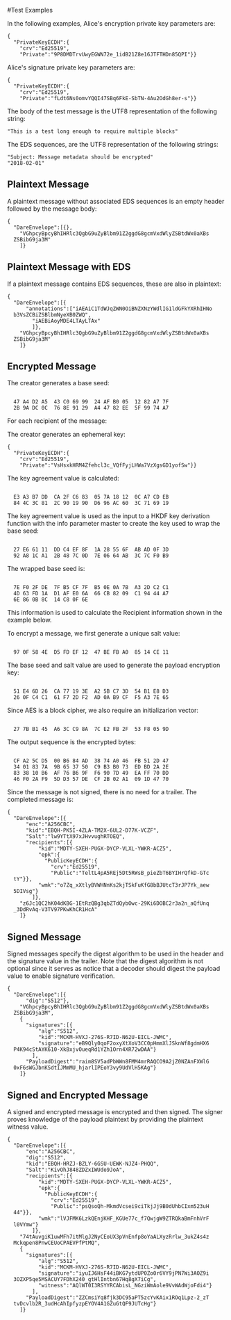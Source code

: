 
#Test Examples

In the following examples, Alice's encryption private key parameters are:

~~~~
{
  "PrivateKeyECDH":{
    "crv":"Ed25519",
    "Private":"9P8DMDTrvUwyEGWN72e_1idB21Z8e16JTFTHDn85QPI"}}
~~~~

 Alice's signature private key parameters are:

~~~~
{
  "PrivateKeyECDH":{
    "crv":"Ed25519",
    "Private":"fLdt6Ns0omvYQQI47SBq6FkE-SbTN-4Au2OdGh8er-s"}}
~~~~

The body of the test message is the UTF8 representation of the following string:

~~~~
"This is a test long enough to require multiple blocks"
~~~~

The EDS sequences, are the UTF8 representation of the following strings:

~~~~
"Subject: Message metadata should be encrypted"
"2018-02-01"
~~~~

## Plaintext Message

A plaintext message without associated EDS sequences is an empty header
followed by the message body:

~~~~
{
  "DareEnvelope":[{},
    "VGhpcyBpcyBhIHRlc3QgbG9uZyBlbm91Z2ggdG8gcmVxdWlyZSBtdWx0aXBs
  ZSBibG9ja3M"
    ]}
~~~~

## Plaintext Message with EDS

If a plaintext message contains EDS sequences, these are also in plaintext:

~~~~
{
  "DareEnvelope":[{
      "annotations":["iAEAiC1TdWJqZWN0OiBNZXNzYWdlIG1ldGFkYXRhIHNo
  b3VsZCBiZSBlbmNyeXB0ZWQ",
        "iAEBiAoyMDE4LTAyLTAx"
        ]},
    "VGhpcyBpcyBhIHRlc3QgbG9uZyBlbm91Z2ggdG8gcmVxdWlyZSBtdWx0aXBs
  ZSBibG9ja3M"
    ]}
~~~~

## Encrypted Message

The creator generates a base seed:

~~~~

  47 A4 D2 A5  43 C0 69 99  24 AF B0 05  12 82 A7 7F
  2B 9A DC 0C  76 8E 91 29  A4 47 82 EE  5F 99 74 A7
~~~~

For each recipient of the message:

The creator generates an ephemeral key:

~~~~
{
  "PrivateKeyECDH":{
    "crv":"Ed25519",
    "Private":"VsHsxkHRM4Zfehcl3c_VQfFyjLHWa7VzXgsGD1yofSw"}}
~~~~

The key agreement value is calculated:

~~~~

  E3 A3 B7 DD  CA 2F C6 83  05 7A 18 12  0C A7 CD EB
  84 4C 3C 81  2C 90 19 90  D6 96 AC 60  3C 71 69 19
~~~~

The key agreement value is used as the input to a HKDF key
derivation function with the info parameter 
master to create the key used to wrap the base seed:

~~~~

  27 E6 61 11  DD C4 EF 8F  1A 28 55 6F  AB AD 0F 3D
  92 A8 1C A1  2B 48 7C 0D  7E 06 64 AB  3C 7C F0 B9
~~~~

The wrapped base seed is:

~~~~

  7E F0 2F DE  7F B5 CF 7F  B5 0E 0A 7B  A3 2D C2 C1
  4D 63 FD 1A  D1 AF E0 6A  66 CB 82 09  C1 94 44 A7
  6E 86 0B 8C  14 C8 0F 6E
~~~~

This information is used to calculate the Recipient information
shown in the example below.

To encrypt a message, we first generate a unique salt value:


~~~~

  97 0F 58 4E  D5 FD EF 12  47 BE FB A0  85 14 CE 11
~~~~

The base seed and salt value are used to generate the payload encryption
key:

~~~~

  51 E4 6D 26  CA 77 19 3E  A2 5B C7 3D  54 B1 E8 D3
  26 0F C4 C1  61 F7 2D F2  AD 0A B9 CF  F5 A3 7E 65
~~~~

Since AES is a block cipher, we also require an initializarion vector:

~~~~

  27 7B B1 45  A6 3C C9 8A  7C E2 FB 2F  53 F8 05 9D
~~~~

The output sequence is the encrypted bytes:

~~~~

  CF A2 5C D5  00 B6 84 AD  38 74 A0 46  FB 51 2D 47
  34 01 83 7A  9B 65 37 50  C9 B3 B0 73  ED BD 2A 2E
  83 38 10 B6  AF 76 B6 9F  F6 90 7D 49  EA FF 70 DD
  46 F0 2A F9  5D D3 57 DE  CF 2B 02 A1  09 1D 47 70
~~~~

Since the message is not signed, there is no need for a trailer.
The completed message is:

~~~~
{
  "DareEnvelope":[{
      "enc":"A256CBC",
      "kid":"EBQH-PK5I-4ZLA-TM2X-6UL2-D77K-VCZF",
      "Salt":"lw9YTtX97xJHvvughRTOEQ",
      "recipients":[{
          "kid":"MDTY-SXEH-PUGX-DYCP-VLXL-YWKR-ACZ5",
          "epk":{
            "PublicKeyECDH":{
              "crv":"Ed25519",
              "Public":"TeltL4pA5REj5Dt5RWsB_pieZbT6BYIHrQfkD-GTc
  tY"}},
          "wmk":"o7Zq_xXtlyBVWHNnKs2kjTSkFuKfG8bBJUtcT3rJP7Yk_aew
  5DIVsg"}
        ]},
    "z6Jc1QC2hK04dKBG-1EtRzQBg3qbZTdQybOwc-29Ki6DOBC2r3a2n_aQfUnq
  _3DdRvAq-V3TV97PKwKhCR1HcA"
    ]}
~~~~

## Signed Message

Signed messages specify the digest algorithm to be used in the header and
the signature value in the trailer. Note that the digest algorithm is not optional
since it serves as notice that a decoder should digest the payload value 
to enable signature verification.

~~~~
{
  "DareEnvelope":[{
      "dig":"S512"},
    "VGhpcyBpcyBhIHRlc3QgbG9uZyBlbm91Z2ggdG8gcmVxdWlyZSBtdWx0aXBs
  ZSBibG9ja3M",
    {
      "signatures":[{
          "alg":"S512",
          "kid":"MCKM-HVXJ-276S-R7ID-N62U-EICL-JWMC",
          "signature":"eB9Qly0qoF2oxyXtXoV3CC0pHmmXlJSknWf8gdmHX6
  P4K94cStAYK610-XkBxjvOueqRd1YZh1Orn4XR72wDAA"}
        ],
      "PayloadDigest":"raim8SV5adPbWWn8FMM4mrRAQCO9A2jZ0NZAnFXWlG
  0xF6sWGJbnKSdtIJMmMU_hjarlIPEoY3vy9UdVlH5KAg"}
    ]}
~~~~

## Signed and Encrypted Message

A signed and encrypted message is encrypted and then signed.
The signer proves knowledge of the payload plaintext by providing the
plaintext witness value.

~~~~
{
  "DareEnvelope":[{
      "enc":"A256CBC",
      "dig":"S512",
      "kid":"EBQH-HRZJ-BZLY-6GSU-UEWK-NJZ4-PHQQ",
      "Salt":"KivOhJ848ZDZxIWUdo9JoA",
      "recipients":[{
          "kid":"MDTY-SXEH-PUGX-DYCP-VLXL-YWKR-ACZ5",
          "epk":{
            "PublicKeyECDH":{
              "crv":"Ed25519",
              "Public":"psQsoQh-MkmdVcsei9ciTkjJj9B0dUhbCIxm523uH
  44"}},
          "wmk":"lVJFMK6LzkQEnjKHF_KGUe77c_f7QwjgW9ZTRQkaBmFnhVrF
  l0VYmw"}
        ]},
    "74tAuvgiK1uwMFh7itMlgJ2NyCEoUX3pVnEnfp8oYaALXyzRrlw_3ukZ4s4z
  Mckqpen8PnwCEUoCPAEVPfPtMQ",
    {
      "signatures":[{
          "alg":"S512",
          "kid":"MCKM-HVXJ-276S-R7ID-N62U-EICL-JWMC",
          "signature":"iyuIJ6HsF44iBKG7ytdUP0Zo0r6VY9jPN7Wi3AOZ9i
  3OZXP5qe5MSACUY7FDhX240_gtHlIntbn67Hq8gX7iCg",
          "witness":"AQlWT0I3RSYYRCAbisL_NGziWmAole9VvWAdWjoFdi4"}
        ],
      "PayloadDigest":"ZZCmsiYq8fjk3DC95aPT5zcYvKAix1ROq1Lpz-2_zT
  tvDcvlb2R_3udHcAhIpfyzpEYOV4A1GZuGtQF9JUTcHg"}
    ]}
~~~~


